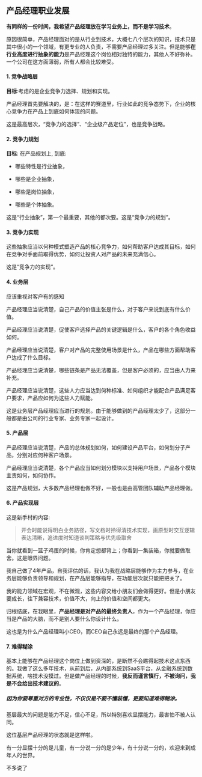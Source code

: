 ## 产品经理职业发展

**有同样的一份时间，我希望产品经理放在学习业务上，而不是学习技术**。

原因很简单，产品经理面对的是从行业到技术，大概七八个层次的知识，技术只是其中很小的一个领域，有更专业的人负责，不需要产品经理过多关注。但是能够**在行业高度进行抽象的能力**是产品经理这个岗位相对独特的能力，其他人不好弥补。一个公司在这方面薄弱，所有人都会比较难受。

#### 1. 竞争战略层

**目标**:考虑的是企业竞争力选择、规划和实现。

产品经理首先要解决的，是：在这样的赛道里，行业如此的竞争态势下，企业的核心竞争力在产品上到底如何体现的问题。

这是最高层次，“竞争力的选择”、“企业级产品定位”，也是竞争战略。

#### 2. 竞争力规划

**目标**: 在产品规划上, 到底:

- 哪些特性是行业抽象，

- 哪些是企业抽象，
- 哪些是岗位抽象，
- 哪些是个体抽象。

这是“行业抽象”，第一个最重要，其他的都次要。这是“竞争力的规划”。

#### 3. 竞争力实现

这些抽象应当以何种模式塑造产品的核心竞争力，如何帮助客户达成其目标，如何在竞争对手面前取得优势，如何让投资人对产品的未来充满信心。

这是“竞争力的实现”。

#### 4. 业务层

应该重视对客户有的感知

产品经理应当说清楚，自己产品的价值主张是什么，对于客户来说到底有什么价值。

产品经理应当说清楚，促使客户选择产品的关键逻辑是什么，客户的各个角色收益如何。

产品经理应当说清楚，客户对产品的完整使用场景是什么，产品在哪些方面帮助客户达成了什么目标。

产品经理应当说清楚，哪些链条是产品无法覆盖，但是客户必须的，应当由人力来补充。

产品经理应当说清楚，这些人力应当达到何种标准、如何组织才能配合产品满足客户要求，产品应如何为这些人力赋能。

这是业务层产品经理应当进行的规划。由于能够做到的产品经理太少了，这部分一般都是由公司的行业专家、业务专家一起设计。

#### 5. 产品层

产品经理应当说清楚，产品的总体规划如何，如何建设产品平台，如何划分子产品，分别对应何种客户场景。

产品经理应当说清楚，各个产品应当如何划分模块以支持用户场景，产品各个模块主责如何，如何协作。

这是产品规划，大多数产品经理也做不好，一般也是由高管团队辅助产品经理做。

#### 6. 产品实现层

这是新手村的内容: 

> 开会时能说得明白业务路径，写文档时拎得清技术实现，画原型时交互逻辑表达清晰，追进度时知道谈判策略与优先级取舍

当你就看到一篮子鸡蛋的时候，你肯定想都背上；你看到一集装箱，你就要做取舍。这是眼界问题。

我自己做了4年产品，自我评估的话，我认为我在战略层能够作为主力参与，在业务层能够负责领导和规划，在产品层能够指导，在功能层次就只能把把关了。

我的能力领域在宏观，不在微观，这些内容交给小朋友们会做得更好。但是小朋友要成长，往下兼容技术，价值不大，向上的价值和空间都更大。

归根结底，在我眼里，**产品经理是对产品的最终负责人**，作为一个产品经理，你应当是产品的大脑，而不是别人要什么你设计什么。

这也是为什么产品经理叫小CEO，而CEO自己永远是最终的那个产品经理。

#### 7. 难得糊涂

基本上能够在产品经理这个岗位上做到资深的，是断然不会瞧得起技术这点东西的。我做了这么多年技术，从前到后，从内部系统到SaaS平台，从金融系统到数据系统，啥技术没摸过。但是做产品经理的时候，**我反而谨言慎行，不被询问，我是不会给出技术建议的**。

##### 因为你要尊重对方的专业性，不仅仅是不要不懂装懂，更要知道难得糊涂。

基层最大的问题是能力不足，信心不足，所以特别喜欢显摆能力，最害怕不被人认同。

这位基层产品经理的状态就是这样啦。

有一分显摆十分的是儿童，有一分说一分的是少年，有十分说一分的，欢迎来到成年人的世界。

不多说了